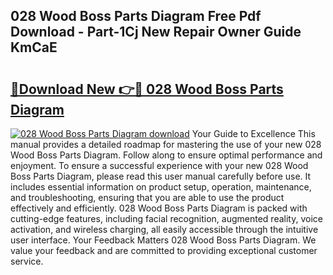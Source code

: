 ## 028 Wood Boss Parts Diagram Free Pdf Download - Part-1Cj New Repair Owner Guide KmCaE

# <h2><a href="http://dfikazq.blite.top/?on=028+Wood+Boss+Parts+Diagram">🔗Download New 👉🔴 028 Wood Boss Parts Diagram</a></h2>

[![028 Wood Boss Parts Diagram download](https://i.imgur.com/lujVjoI.png)](http://dfikazq.blite.top/?on=028+Wood+Boss+Parts+Diagram)
Your Guide to Excellence This manual provides a detailed roadmap for mastering the use of your new 028 Wood Boss Parts Diagram. Follow along to ensure optimal performance and enjoyment. To ensure a successful experience with your new 028 Wood Boss Parts Diagram, please read this user manual carefully before use. It includes essential information on product setup, operation, maintenance, and troubleshooting, ensuring that you are able to use the product effectively and efficiently. 028 Wood Boss Parts Diagram is packed with cutting-edge features, including facial recognition, augmented reality, voice activation, and wireless charging, all easily accessible through the intuitive user interface. Your Feedback Matters 028 Wood Boss Parts Diagram. We value your feedback and are committed to providing exceptional customer service.
